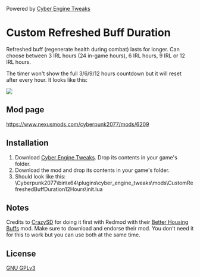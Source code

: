 Powered by [Cyber Engine Tweaks](https://github.com/yamashi/CyberEngineTweaks)

# Custom Refreshed Buff Duration

Refreshed buff (regenerate health during combat) lasts for longer. Can choose between 3 IRL hours (24 in-game hours), 6 IRL hours, 9 IRL or 12 IRL hours.

The timer won't show the full 3/6/9/12 hours countdown but it will reset after every hour. It looks like this:

![](https://i.imgur.com/Fm132yH.gif)

## Mod page

https://www.nexusmods.com/cyberpunk2077/mods/6209

## Installation

1. Download [Cyber Engine Tweaks](https://www.nexusmods.com/cyberpunk2077/mods/107). Drop its contents in your game's folder.
2. Download the mod and drop its contents in your game's folder.
3. Should look like this: \Cyberpunk2077\bin\x64\plugins\cyber_engine_tweaks\mods\CustomRefreshedBuffDuration12Hours\init.lua

## Notes

Credits to [CrazySD](https://www.nexusmods.com/cyberpunk2077/users/35969520) for doing it first with Redmod with their [Better Housing Buffs](https://www.nexusmods.com/cyberpunk2077/mods/6181) mod. Make sure to download and endorse their mod. You don't need it for this to work but you can use both at the same time.

## License

[GNU GPLv3](https://choosealicense.com/licenses/gpl-3.0/)